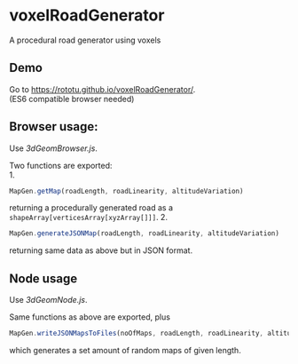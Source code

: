 voxelRoadGenerator  
==================
A procedural road generator using voxels

Demo
----
Go to https://rototu.github.io/voxelRoadGenerator/.  
(ES6 compatible browser needed)

Browser usage:
-----
Use *3dGeomBrowser.js*.  
  
  
Two functions are exported:  
1. 
``` javascript
MapGen.getMap(roadLength, roadLinearity, altitudeVariation)
```
returning a procedurally generated road as a `shapeArray[verticesArray[xyzArray[]]]`.
2. 
``` javascript
MapGen.generateJSONMap(roadLength, roadLinearity, altitudeVariation)
``` 
returning same data as above but in JSON format.


Node usage
-----
Use *3dGeomNode.js*.  
  
Same functions as above are exported, plus  
``` javascript
MapGen.writeJSONMapsToFiles(noOfMaps, roadLength, roadLinearity, altitudeVariation)
``` 
which generates a set amount of random maps of given length.
